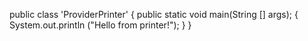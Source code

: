 public class 'ProviderPrinter' {
public static void main(String [] args); {
System.out.println ("Hello from printer!");
   } 
}   
   
  



